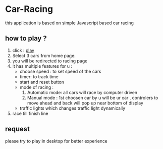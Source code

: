 # Car-Racing
this application is based on simple Javascript based car racing

## how to play ? 
 <ol>
  <li>click : <a href="https://shekhar17-sketch.github.io/Racing-cars/">play </a> </li>
  <li>Select 3 cars from home page.</li>
  <li>you will be redirected to racing page</li>
  <li>it has multiple features for u : 
    <ul>
    <li>choose speed : to set speed of the cars</li>
    <li>timer: to track time</li>
    <li>start and reset button</li>
    <li>mode of racing : 
      <ol>
        <li>Automatic mode: all cars will race by computer driven</li>
        <li>Manual mode : 1st choosen car by u will be ur car , controlers to move ahead and back will pop up near bottom of display </li>
      </ol> 
    </li>
     <li>traffic lights which changes traffic light dynamically</li>
    </ul>
  </li>
  <li>race till finish line </li>
</ol>

## request 
please try to play in desktop for better experience

